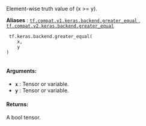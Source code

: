 Element-wise truth value of (x >= y).

**Aliases** : [ `tf.compat.v1.keras.backend.greater_equal` ](/api_docs/python/tf/keras/backend/greater_equal), [ `tf.compat.v2.keras.backend.greater_equal` ](/api_docs/python/tf/keras/backend/greater_equal)

```
 tf.keras.backend.greater_equal(
    x,
    y
)
 
```

#### Arguments:
- **`x`** : Tensor or variable.
- **`y`** : Tensor or variable.


#### Returns:
A bool tensor.

